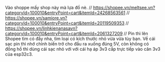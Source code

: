 Vào shoppe mấy shop này mà lựa đồ nè.
// https://shopee.vn/meltsee.vn?categoryId=100010&entryPoint=cart&itemId=24268563561
// https://shopee.vn/samiore.vn?categoryId=100010&entryPoint=cart&itemId=20119509353
// https://shopee.vn/linhkienanasavn?categoryId=100010&entryPoint=cart&itemId=2061327209
// Pin thì lên Shopee tìm có đầy nha, tìm loại có kích thước nhỏ vừa vừa tùy bạn. Về cái sạc pin thì nhớ chỉnh biến trở cho đầu ra xuống đúng 5V, còn không có đồng hồ thì dùng cái sạc nhỏ với với cái hạ áp 3v3 cấp trực tiếp vào cân 3v3 của esp32c3.
